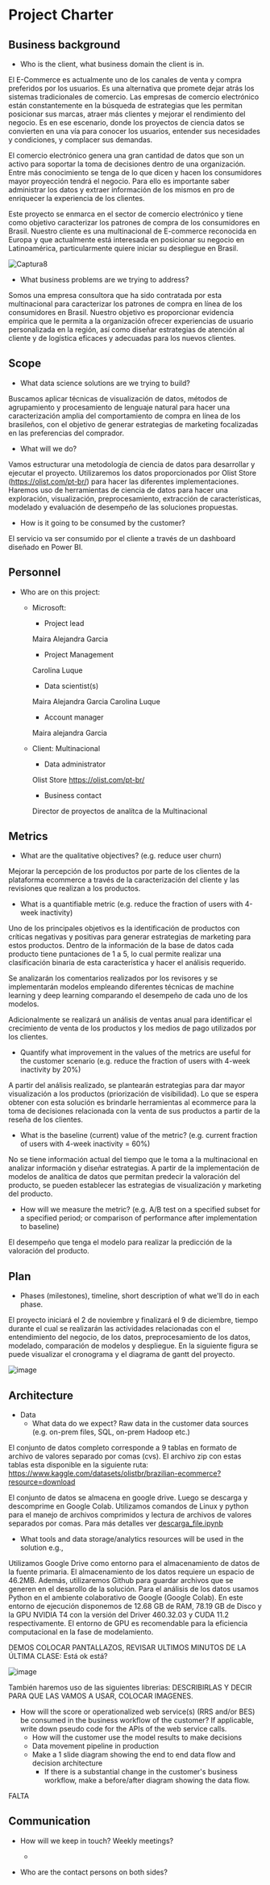 # Project Charter

## Business background

* Who is the client, what business domain the client is in.

El E-Commerce es actualmente uno de los canales de venta y compra preferidos por los usuarios. Es una alternativa que promete dejar atrás los sistemas tradicionales de comercio. Las empresas de comercio electrónico están constantemente en la búsqueda de estrategias que les permitan posicionar sus marcas, atraer más clientes y mejorar el rendimiento del negocio. Es en ese escenario, donde los proyectos de ciencia datos se convierten en una vía para conocer los usuarios, entender sus necesidades y condiciones, y complacer sus demandas. 

El comercio electrónico genera una gran cantidad de datos que son un activo para soportar la toma de decisiones dentro de una organización. Entre más conocimiento se tenga de lo que dicen y hacen los consumidores mayor proyección tendrá el negocio. Para ello es importante saber administrar los datos y extraer información de los mismos en pro de enriquecer la experiencia de los clientes. 

Este proyecto se enmarca en el sector de comercio electrónico y tiene como objetivo caracterizar los patrones de compra de los consumidores en Brasil. Nuestro cliente es una multinacional de E-commerce reconocida en Europa y que actualmente está interesada en posicionar su negocio en Latinoamérica, particularmente quiere iniciar su despliegue en Brasil.  

![Captura8](https://user-images.githubusercontent.com/99290509/204110775-491696cd-bc41-4856-b237-610a60d9f428.PNG)


* What business problems are we trying to address?

Somos una empresa consultora que ha sido contratada por esta multinacional para caracterizar los patrones de compra en línea de los consumidores en Brasil. Nuestro objetivo es proporcionar evidencia empírica que le permita a la organización ofrecer experiencias de usuario personalizada en la región, así como diseñar estrategias de atención al cliente y de logística eficaces y adecuadas para los nuevos clientes. 

## Scope
* What data science solutions are we trying to build?

Buscamos aplicar técnicas de visualización de datos, métodos de agrupamiento y procesamiento de lenguaje natural para hacer una caracterización amplia del comportamiento de compra en línea de los brasileños, con el objetivo de generar estrategias de marketing focalizadas en las preferencias del comprador. 

* What will we do?

Vamos estructurar una metodología de ciencia de datos para desarrollar y ejecutar el proyecto. Utilizaremos los datos proporcionados por Olist Store (https://olist.com/pt-br/) para hacer las diferentes implementaciones.  Haremos uso de herramientas de ciencia de datos para hacer una exploración, visualización, preprocesamiento, extracción de características, modelado y evaluación de desempeño de las soluciones propuestas. 


* How is it going to be consumed by the customer?

El servicio va ser consumido por el cliente a través de un dashboard diseñado en Power BI.

## Personnel
* Who are on this project:
	* Microsoft: 
		* Project lead
		
		Maira Alejandra Garcia 
		* Project Management
                
		Carolina Luque                
		* Data scientist(s)
		
		Maira Alejandra Garcia
		Carolina Luque
		* Account manager
		
		Maira alejandra Garcia 
		
		
	* Client: Multinacional 
		* Data administrator
		
		Olist Store https://olist.com/pt-br/
		
		* Business contact
		
		Director de proyectos de analítca de la Multinacional 
	
## Metrics

* What are the qualitative objectives? (e.g. reduce user churn)

Mejorar la percepción de los productos por parte de los clientes de la plataforma ecommerce a través de la caracterización del cliente y las revisiones que realizan a los productos. 

* What is a quantifiable metric  (e.g. reduce the fraction of users with 4-week inactivity)

Uno de los principales objetivos es la identificación de productos con críticas negativas y positivas para generar estrategias de marketing para estos productos. Dentro de la información de la base de datos cada producto tiene puntaciones de 1 a 5, lo cual permite realizar una clasificación binaria de esta característica y hacer el análisis requerido. 

Se analizarán los comentarios realizados por los revisores y se implementarán modelos empleando diferentes técnicas de machine learning y deep learning comparando el desempeño de cada uno de los modelos. 

Adicionalmente se realizará un análisis de ventas anual para identificar el crecimiento de venta de los productos y los medios de pago utilizados por los clientes. 

* Quantify what improvement in the values of the metrics are useful for the customer scenario (e.g. reduce the  fraction of users with 4-week inactivity by 20%) 

A partir del análisis realizado, se plantearán estrategias para dar mayor visualización a los productos (priorización de visibilidad). Lo que se espera obtener con esta solución es brindarle herramientas al ecommerce para la toma de decisiones relacionada con la venta de sus productos a partir de la reseña de los clientes.

* What is the baseline (current) value of the metric? (e.g. current fraction of users with 4-week inactivity = 60%)

No se tiene información actual del tiempo que le toma a la multinacional en analizar información y diseñar estrategias. A partir de la implementación de modelos de analítica de datos que permitan predecir la valoración del producto, se pueden establecer las estrategias de visualización y marketing del producto. 

* How will we measure the metric? (e.g. A/B test on a specified subset for a specified period; or comparison of performance after implementation to baseline)

El desempeño que tenga el modelo para realizar la predicción de la valoración del producto. 


## Plan
* Phases (milestones), timeline, short description of what we'll do in each phase.

El proyecto iniciará el 2 de noviembre y finalizará el 9 de diciembre, tiempo durante el cual se realizarán las actividades relacionadas con el entendimiento del negocio, de los datos, preprocesamiento de los datos, modelado, comparación de modelos y despliegue. En la siguiente figura se puede visualizar el cronograma y el diagrama de gantt del proyecto. 

![image](https://user-images.githubusercontent.com/99290509/204110831-ec4bf104-4353-4799-91dd-f3b3bd367b6a.png)


## Architecture
* Data
  * What data do we expect? Raw data in the customer data sources (e.g. on-prem files, SQL, on-prem Hadoop etc.)

El conjunto de datos completo corresponde a 9 tablas en formato de archivo de valores separado por comas (cvs). El archivo zip con estas tablas esta disponible en   la siguiente ruta: https://www.kaggle.com/datasets/olistbr/brazilian-ecommerce?resource=download

El conjunto de datos se almacena en google drive. Luego se descarga y descomprime en Google Colab. Utilizamos comandos de Linux y python para el manejo de archivos comprimidos y lectura de archivos de valores separados por comas. Para más detalles ver [descarga_file.ipynb](https://github.com/Luque-ZabalaC/tdsp_E-Commerce/blob/master/docs/data/descarga_file.ipynb)

* What tools and data storage/analytics resources will be used in the solution e.g.,
  
Utilizamos Google Drive como entorno para el almacenamiento de datos de la fuente primaria. El almacenamiento de los datos requiere un espacio de 46.2MB. Además, utilizaremos Github para guardar archivos que se generen en el desarollo de la solución. 
Para el análisis de los datos usamos Python en el ambiente colaborativo de Google (Google Colab). En este entorno de ejecución disponemos de 12.68 GB de RAM, 78.19 GB de Disco y la GPU NVIDIA T4 con la versión del Driver 460.32.03 y CUDA 11.2 respectivamente. El entorno de GPU es recomendable para la eficiencia computacional en la fase de modelamiento.

DEMOS COLOCAR PANTALLAZOS, REVISAR ULTIMOS MINUTOS DE LA ÚLTIMA CLASE: Está ok está?

![image](https://user-images.githubusercontent.com/99290509/204112575-2fa8e48c-1e32-41ed-8061-43d11ebde394.png)


También haremos uso de las siguientes librerias: DESCRIBIRLAS Y DECIR PARA QUE LAS VAMOS A USAR, COLOCAR IMAGENES.

* How will the score or operationalized web service(s) (RRS and/or BES) be consumed in the business workflow of the customer? If applicable, write down pseudo code for the APIs of the web service calls.
  * How will the customer use the model results to make decisions
  * Data movement pipeline in production
  * Make a 1 slide diagram showing the end to end data flow and decision architecture
    * If there is a substantial change in the customer's business workflow, make a before/after diagram showing the data flow.
 
 FALTA

## Communication
* How will we keep in touch? Weekly meetings?

	*

* Who are the contact persons on both sides?

